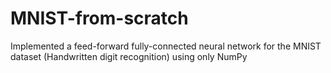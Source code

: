 # MNIST-from-scratch
Implemented a feed-forward fully-connected neural network for the MNIST dataset (Handwritten digit recognition) using only NumPy
